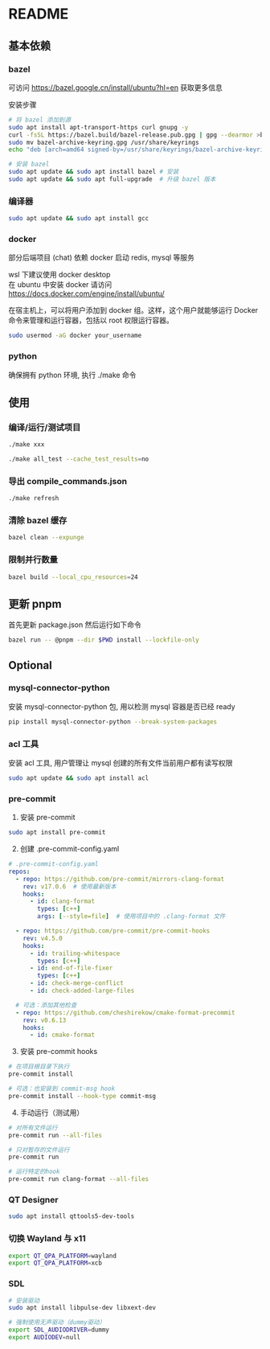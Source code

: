 # README

## 基本依赖

### bazel

可访问 https://bazel.google.cn/install/ubuntu?hl=en 获取更多信息

安装步骤
```bash
# 将 bazel 添加到源
sudo apt install apt-transport-https curl gnupg -y
curl -fsSL https://bazel.build/bazel-release.pub.gpg | gpg --dearmor >bazel-archive-keyring.gpg
sudo mv bazel-archive-keyring.gpg /usr/share/keyrings
echo "deb [arch=amd64 signed-by=/usr/share/keyrings/bazel-archive-keyring.gpg] https://storage.googleapis.com/bazel-apt stable jdk1.8" | sudo tee /etc/apt/sources.list.d/bazel.list

# 安装 bazel
sudo apt update && sudo apt install bazel # 安装
sudo apt update && sudo apt full-upgrade  # 升级 bazel 版本
```

### 编译器

```bash
sudo apt update && sudo apt install gcc
```

### docker

部分后端项目 (chat) 依赖 docker 启动 redis, mysql 等服务

wsl 下建议使用 docker desktop \
在 ubuntu 中安装 docker 请访问 https://docs.docker.com/engine/install/ubuntu/

在宿主机上，可以将用户添加到 docker 组。这样，这个用户就能够运行 Docker 命令来管理和运行容器，包括以 root 权限运行容器。

```bash
sudo usermod -aG docker your_username
```

### python

确保拥有 python 环境, 执行 ./make 命令

## 使用

### 编译/运行/测试项目

```bash
./make xxx

./make all_test --cache_test_results=no
```

### 导出 compile_commands.json

```bash
./make refresh
```

### 清除 bazel 缓存

```bash
bazel clean --expunge
```

### 限制并行数量

```bash
bazel build --local_cpu_resources=24
```

## 更新 pnpm

首先更新 package.json 然后运行如下命令

```bash
bazel run -- @pnpm --dir $PWD install --lockfile-only
```

## Optional

### mysql-connector-python

安装 mysql-connector-python 包, 用以检测 mysql 容器是否已经 ready

```bash
pip install mysql-connector-python --break-system-packages
```

### acl 工具

安装 acl 工具, 用户管理让 mysql 创建的所有文件当前用户都有读写权限

```bash
sudo apt update && sudo apt install acl
```

### pre-commit

1. 安装 pre-commit

```bash
sudo apt install pre-commit
```

2. 创建 .pre-commit-config.yaml

```yaml
# .pre-commit-config.yaml
repos:
  - repo: https://github.com/pre-commit/mirrors-clang-format
    rev: v17.0.6  # 使用最新版本
    hooks:
      - id: clang-format
        types: [c++]
        args: [--style=file]  # 使用项目中的 .clang-format 文件

  - repo: https://github.com/pre-commit/pre-commit-hooks
    rev: v4.5.0
    hooks:
      - id: trailing-whitespace
        types: [c++]
      - id: end-of-file-fixer
        types: [c++]
      - id: check-merge-conflict
      - id: check-added-large-files

  # 可选：添加其他检查
  - repo: https://github.com/cheshirekow/cmake-format-precommit
    rev: v0.6.13
    hooks:
      - id: cmake-format
```

3. 安装 pre-commit hooks

```bash
# 在项目根目录下执行
pre-commit install

# 可选：也安装到 commit-msg hook
pre-commit install --hook-type commit-msg
```

4. 手动运行（测试用）

```bash
# 对所有文件运行
pre-commit run --all-files

# 只对暂存的文件运行
pre-commit run

# 运行特定的hook
pre-commit run clang-format --all-files
```

### QT Designer

```bash
sudo apt install qttools5-dev-tools
```

### 切换 Wayland 与 x11

```bash
export QT_QPA_PLATFORM=wayland
export QT_QPA_PLATFORM=xcb
```

### SDL

```bash
# 安装驱动
sudo apt install libpulse-dev libxext-dev

# 强制使用无声驱动（dummy驱动）
export SDL_AUDIODRIVER=dummy
export AUDIODEV=null
```